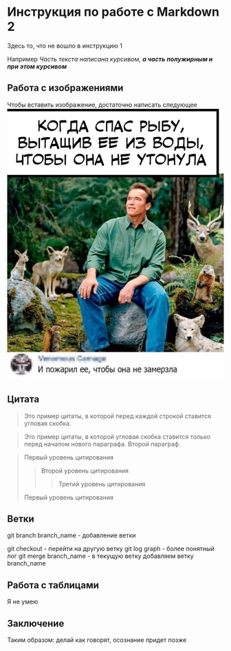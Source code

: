 # Инструкция по работе с Markdown 2

Здесь то, что не вошло в инструкцию 1

Например _Часть текста написана курсивом, **а часть полужирным и при этом курсивом**_

## Работа с изображениями

Чтобы вставить изображение, достаточно написать следующее
![Благодать](efGs31ZcYy4.jpg)

## Цитата

>Это пример цитаты,
>в которой перед каждой строкой
>ставится угловая скобка.

>Это пример цитаты,
в которой угловая скобка
ставится только перед началом нового параграфа.
>Второй параграф.

> Первый уровень цитирования
>> Второй уровень цитирования
>>> Третий уровень цитирования
>
>Первый уровень цитирования

## Ветки
git branch branch_name - добавление ветки

git checkout - перейти на другую ветку
git log graph - более понятный лог
git merge branch_name - в текущую ветку добавляем ветку branch_name

## Работа с таблицами

Я не умею

## Заключение

Таким образом: делай как говорят, осознание придет позже
